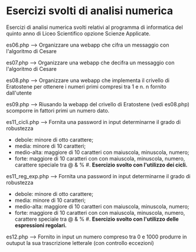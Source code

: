 # Esercizi svolti di analisi numerica 
Esercizi di analisi numerica svolti relativi al programma di informatica del quinto anno di Liceo Scientifico opzione Scienze Applicate.

es06.php --> Organizzare una webapp che cifra un messaggio con l'algoritmo di Cesare 

es07.php --> Organizzare una webapp che decifra un messaggio con l'algoritmo di Cesare 

es08.php --> Organizzare una webapp che implementa il crivello  di Eratostene per ottenere i numeri primi compresi tra 1 e n. n fornito dall'utente

es09.php --> Riusando la webapp del crivello di Eratostene (vedi es08.php) scomporre in fattori primi un numero dato.

es11_cicli.php --> Fornita una password in input determinarne il grado di robustezza 
 - debole: minore di otto carattere; 
 - media: minore di 10 caratteri; 
 - medio-alta: maggiore di 10 caratteri con maiuscola, minuscola, numero; 
 - forte: maggiore di 10 caratteri con con maiuscola, minuscola, numero, carattere speciale tra @ & % #.
  **Esercizio svolto con l'utilizzo dei cicli.**
 
 es11_reg_exp.php --> Fornita una password in input determinarne il grado di robustezza 
 - debole: minore di otto carattere; 
 - media: minore di 10 caratteri; 
 - medio-alta: maggiore di 10 caratteri con maiuscola, minuscola, numero; 
 - forte: maggiore di 10 caratteri con con maiuscola, minuscola, numero, carattere speciale tra @ & % #.
  **Esercizio svolto con l'utilizzo delle espressioni regolari.**
  
  es12.php --> Fornito in input un numero compreso tra 0 e 1000 produrre in outuput la sua trascrizione letterale (con controllo eccezioni)
 
 
